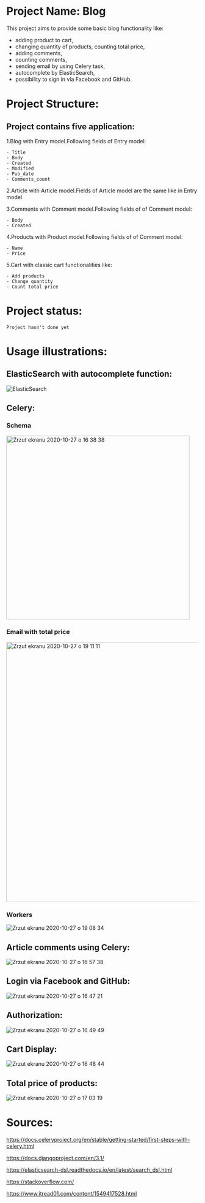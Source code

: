 # Project Name: Blog

  This project aims to provide some basic blog functionality like:

  - adding product to cart, 
  - changing quantity of products, counting total price,
  - adding comments,
  - counting comments,
  - sending email by using Celery task,
  - autocomplete by ElasticSearch,
  - possibility to sign in via Facebook and GitHub.

# Project Structure:

  ## Project contains five application:
  
  1.Blog with Entry model.Following fields of Entry model:

    - Title
    - Body
    - Created
    - Modified
    - Pub_date
    - Comments_count

  2.Article with Article model.Fields of Article model are the same like in Entry model

  3.Comments with Comment model.Following fields of  of Comment model:

    - Body
    - Created

  4.Products with Product model.Following fields of  of Comment model:

    - Name
    - Price

  5.Cart with classic cart functionalities like:

    - Add products
    - Change quantity
    - Count total price

# Project status:

  	Project hasn't done yet
  
# Usage illustrations:  	
  ## ElasticSearch with autocomplete function:  	
  
  ![ElasticSearch](https://user-images.githubusercontent.com/56914063/97323190-d2626680-1870-11eb-9fb1-ebb8f333c130.png)

  ## Celery:
  
   ### Schema

  <img width="480" alt="Zrzut ekranu 2020-10-27 o 16 38 38" src="https://user-images.githubusercontent.com/56914063/97325149-f757d900-1872-11eb-8fcb-ce17a51b5b99.png">
  
   ### Email with total price
  
<img width="679" alt="Zrzut ekranu 2020-10-27 o 19 11 11" src="https://user-images.githubusercontent.com/56914063/97345423-56751800-188a-11eb-9ff2-4e82cc694efb.png">

    
  ### Workers
  ![Zrzut ekranu 2020-10-27 o 19 08 34](https://user-images.githubusercontent.com/56914063/97345592-86242000-188a-11eb-80b6-363efcaaecb9.png)


  
  ## Article comments using Celery:
  
  ![Zrzut ekranu 2020-10-27 o 16 57 38](https://user-images.githubusercontent.com/56914063/97327737-8e259500-1875-11eb-9e60-13fdfe0ebb3c.png)
  
  ## Login via Facebook and GitHub:
  
  ![Zrzut ekranu 2020-10-27 o 16 47 21](https://user-images.githubusercontent.com/56914063/97326274-202c9e00-1874-11eb-9168-3ca98d88637a.png)
  
  ## Authorization:
  
  ![Zrzut ekranu 2020-10-27 o 16 49 49](https://user-images.githubusercontent.com/56914063/97326625-7994cd00-1874-11eb-86dc-9620b52dc2eb.png)

  ## Cart Display:
  
  ![Zrzut ekranu 2020-10-27 o 16 48 44](https://user-images.githubusercontent.com/56914063/97326455-510cd300-1874-11eb-9241-afd6e98e339f.png)

  ## Total price of products:

  ![Zrzut ekranu 2020-10-27 o 17 03 19](https://user-images.githubusercontent.com/56914063/97328512-6256df00-1876-11eb-8fb6-457f19b3bb41.png)

  
# Sources:

https://docs.celeryproject.org/en/stable/getting-started/first-steps-with-celery.html

https://docs.djangoproject.com/en/3.1/

https://elasticsearch-dsl.readthedocs.io/en/latest/search_dsl.html

https://stackoverflow.com/

https://www.itread01.com/content/1549417528.html

